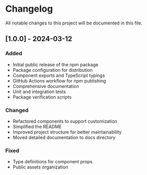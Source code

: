 # Changelog

All notable changes to this project will be documented in this file.

## [1.0.0] - 2024-03-12

### Added
- Initial public release of the npm package
- Package configuration for distribution
- Component exports and TypeScript typings
- GitHub Actions workflow for npm publishing
- Comprehensive documentation
- Unit and integration tests
- Package verification scripts

### Changed
- Refactored components to support customization
- Simplified the README
- Improved project structure for better maintainability
- Moved detailed documentation to docs directory

### Fixed
- Type definitions for component props
- Public assets organization 